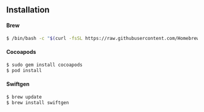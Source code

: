 ## Installation

#### Brew
```bash
$ /bin/bash -c "$(curl -fsSL https://raw.githubusercontent.com/Homebrew/install/HEAD/install.sh)"
```

#### Cocoapods
```bash
$ sudo gem install cocoapods
$ pod install
```

#### Swiftgen
```bash
$ brew update
$ brew install swiftgen
```
